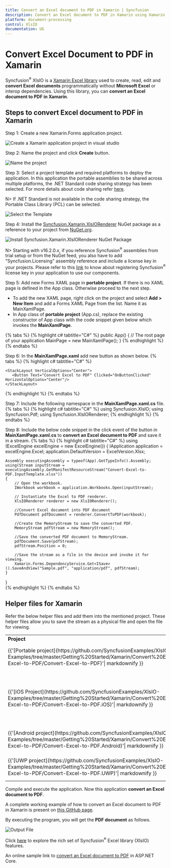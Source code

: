 ```yaml
---
title: Convert an Excel document to PDF in Xamarin | Syncfusion
description: Convert an Excel document to PDF in Xamarin using Xamarin Excel library (XlsIO) without Microsoft Excel or interop dependencies.
platform: document-processing
control: XlsIO
documentation: UG
---
```


# Convert Excel Document to PDF in Xamarin

Syncfusion<sup>&reg;</sup> XlsIO is a [Xamarin Excel library](https://www.syncfusion.com/document-processing/excel-framework/xamarin/excel-library) used to create, read, edit and **convert Excel documents** programmatically without **Microsoft Excel** or interop dependencies. Using this library, you can **convert an Excel document to PDF in Xamarin**.

## Steps to convert Excel document to PDF in Xamarin

Step 1: Create a new Xamarin.Forms application project.

![Create a Xamarin application project in visual studio](XAMARIN_images\XAMARIN_images_img5.png)

Step 2: Name the project and click **Create** button.

![Name the project](XAMARIN_images\XAMARIN_images_img6.png)

Step 3: Select a project template and required platforms to deploy the application. In this application the portable assemblies to be shared across multiple platforms, the .NET Standard code sharing strategy has been selected. For more details about code sharing refer [here](https://learn.microsoft.com/en-us/xamarin/cross-platform/app-fundamentals/code-sharing).

N> If .NET Standard is not available in the code sharing strategy, the Portable Class Library (PCL) can be selected.

![Select the Template](XAMARIN_images\XAMARIN_images_img7.png)

Step 4: Install the [Syncfusion.Xamarin.XlsIORenderer](https://www.nuget.org/packages/Syncfusion.Xamarin.XlsIORenderer) NuGet package as a reference to your project from [NuGet.org](https://www.nuget.org/).

![Install Syncfusion.Xamarin.XlsIORenderer NuGet Package](XAMARIN_images\XAMARIN_images_img8.png)

N> Starting with v16.2.0.x, if you reference Syncfusion<sup>&reg;</sup> assemblies from trial setup or from the NuGet feed, you also have to add "Syncfusion.Licensing" assembly reference and include a license key in your projects. Please refer to this [link](https://help.syncfusion.com/common/essential-studio/licensing/overview) to know about registering Syncfusion<sup>&reg;</sup> license key in your application to use our components.

Step 5: Add new Forms XAML page in **portable project**. If there is no XAML page is defined in the App class. Otherwise proceed to the next step.
<ul>
<li>
To add the new XAML page, right click on the project and select <b>Add > New Item</b> and add a Forms XAML Page from the list. Name it as MainXamlPage.
</li>
<li>
In App class of <b>portable project</b> (App.cs), replace the existing constructor of App class with the code snippet given below which invokes the <b>MainXamlPage</b>.
</li>
</ul>

{% tabs %}
{% highlight c# tabtitle="C#" %}
public App()
{
    // The root page of your application
    MainPage = new MainXamlPage();
}
{% endhighlight %}
{% endtabs %}

Step 6: In the **MainXamlPage.xaml** add new button as shown below.
{% tabs %}
{% highlight c# tabtitle="C#" %}
<ContentPage xmlns="http://xamarin.com/schemas/2014/forms"
             xmlns:x="http://schemas.microsoft.com/winfx/2009/xaml"
             x:Class="Convert_Excel_to_PDF.MainPage">

    <StackLayout VerticalOptions="Center">
       <Button Text="Convert Excel to PDF" Clicked="OnButtonClicked" HorizontalOptions="Center"/>
    </StackLayout>
</ContentPage>
{% endhighlight %}
{% endtabs %}

Step 7: Include the following namespace in the **MainXamlPage.xaml.cs** file.
{% tabs %}
{% highlight c# tabtitle="C#" %}
using Syncfusion.XlsIO;
using Syncfusion.Pdf;
using Syncfusion.XlsIORenderer;
{% endhighlight %}
{% endtabs %}

Step 8: Include the below code snippet in the click event of the button in **MainXamlPage.xaml.cs** to **convert an Excel document to PDF** and save it in a stream.
{% tabs %}
{% highlight c# tabtitle="C#" %}
using (ExcelEngine excelEngine = new ExcelEngine())
{
    IApplication application = excelEngine.Excel;
    application.DefaultVersion = ExcelVersion.Xlsx;

    Assembly executingAssembly = typeof(App).GetTypeInfo().Assembly;
    using(Stream inputStream = executingAssembly.GetManifestResourceStream("Convert-Excel-to-PDF.InputTemplate.xlsx"))
    {
        // Open the workbook.
        IWorkbook workbook = application.Workbooks.Open(inputStream);

        // Instantiate the Excel to PDF renderer.
        XlsIORenderer renderer = new XlsIORenderer();

        //Convert Excel document into PDF document 
        PdfDocument pdfDocument = renderer.ConvertToPDF(workbook);

        //Create the MemoryStream to save the converted PDF.      
        MemoryStream pdfStream = new MemoryStream();

        //Save the converted PDF document to MemoryStream.
        pdfDocument.Save(pdfStream);
        pdfStream.Position = 0;

        //Save the stream as a file in the device and invoke it for viewing.
        Xamarin.Forms.DependencyService.Get<ISave>().SaveAndView("Sample.pdf", "application/pdf", pdfStream);
    }
}  
{% endhighlight %}
{% endtabs %}

## Helper files for Xamarin

Refer the below helper files and add them into the mentioned project. These helper files allow you to save the stream as a physical file and open the file for viewing.

<table>
  <tr>
  <td>
    <b>Project</b>
  </td>
  <td>
    <b>File Name</b>
  </td>
  <td>
    <b>Summary</b>
  </td>
  </tr>
  <tr>
  <td>
    {{'[Portable project](https://github.com/SyncfusionExamples/XlsIO-Examples/tree/master/Getting%20Started/Xamarin/Convert%20Excel%20to%20PDF/Convert-Excel-to-PDF/Convert-Excel-to-PDF)'| markdownify }}
  </td>
  <td>
    {{'[ISave.cs](https://github.com/SyncfusionExamples/XlsIO-Examples/blob/master/Getting%20Started/Xamarin/Convert%20Excel%20to%20PDF/Convert-Excel-to-PDF/Convert-Excel-to-PDF/ISave.cs)'| markdownify }}
  </td>
  <td>Represent the base interface for save operation
  </td>
  </tr>
  <tr>
  <td rowspan="2">
    {{'[iOS Project](https://github.com/SyncfusionExamples/XlsIO-Examples/tree/master/Getting%20Started/Xamarin/Convert%20Excel%20to%20PDF/Convert-Excel-to-PDF/Convert-Excel-to-PDF.iOS)'| markdownify }}
  </td>
  <td>
    {{'[SaveIOS.cs](https://github.com/SyncfusionExamples/XlsIO-Examples/blob/master/Getting%20Started/Xamarin/Convert%20Excel%20to%20PDF/Convert-Excel-to-PDF/Convert-Excel-to-PDF.iOS/SaveIOS.cs)'| markdownify }} 
  </td>
  <td>
    Save implementation for iOS device
  </td>
  </tr>
  <tr>
  <td>
    {{'[PreviewControllerDS.cs](https://github.com/SyncfusionExamples/XlsIO-Examples/blob/master/Getting%20Started/Xamarin/Convert%20Excel%20to%20PDF/Convert-Excel-to-PDF/Convert-Excel-to-PDF.iOS/PreviewControllerDS.cs)'| markdownify }}
  </td>
  <td>
    Helper class for viewing the <b>Excel document</b> in iOS device
  </td>
  </tr>
  <tr>
  <td>
    {{'[Android project](https://github.com/SyncfusionExamples/XlsIO-Examples/tree/master/Getting%20Started/Xamarin/Convert%20Excel%20to%20PDF/Convert-Excel-to-PDF/Convert-Excel-to-PDF.Android)'| markdownify }}
  </td>
  <td>
    {{'[SaveAndroid.cs](https://github.com/SyncfusionExamples/XlsIO-Examples/blob/master/Getting%20Started/Xamarin/Convert%20Excel%20to%20PDF/Convert-Excel-to-PDF/Convert-Excel-to-PDF.Android/SaveAndroid.cs)'| markdownify }}
  </td>
  <td>Save implementation for Android device
  </td>
  </tr>
  <tr>
  <td>
    {{'[UWP project](https://github.com/SyncfusionExamples/XlsIO-Examples/tree/master/Getting%20Started/Xamarin/Convert%20Excel%20to%20PDF/Convert-Excel-to-PDF/Convert-Excel-to-PDF.UWP)'| markdownify }}
  </td>
  <td>
    {{'[SaveWindows.cs](https://github.com/SyncfusionExamples/XlsIO-Examples/blob/master/Getting%20Started/Xamarin/Convert%20Excel%20to%20PDF/Convert-Excel-to-PDF/Convert-Excel-to-PDF.UWP/SaveWindows.cs)'| markdownify }}
  </td>
  <td>Save implementation for UWP device.
  </td>
  </tr>
</table>

Compile and execute the application. Now this application **convert an Excel document to PDF**.

A complete working example of how to convert an Excel document to PDF in Xamarin is present on [this GitHub page](https://github.com/SyncfusionExamples/XlsIO-Examples/tree/master/Getting%20Started/Xamarin/Convert%20Excel%20to%20PDF).

By executing the program, you will get the **PDF document** as follows.

![Output File](XAMARIN_images\XAMARIN_images_img9.png)

Click [here](https://www.syncfusion.com/document-processing/excel-framework/xamarin) to explore the rich set of Syncfusion<sup>&reg;</sup> Excel library (XlsIO) features.

An online sample link to [convert an Excel document to PDF](https://ej2.syncfusion.com/aspnetcore/Excel/ExcelToPDF#/material3) in ASP.NET Core.